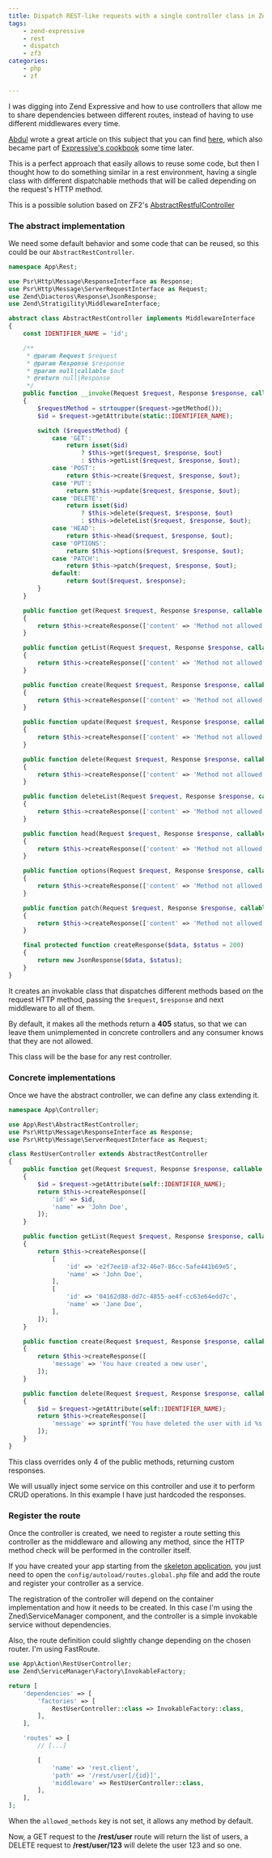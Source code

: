 ```yaml
---
title: Dispatch REST-like requests with a single controller class in Zend Expressive
tags:
    - zend-expressive
    - rest
    - dispatch
    - zf3
categories:
    - php
    - zf

---
```


I was digging into Zend Expressive and how to use controllers that allow me to share dependencies between different routes, instead of having to use different middlewares every time.

[Abdul](https://samsonasik.wordpress.com/) wrote a great article on this subject that you can find [here](https://samsonasik.wordpress.com/2016/01/03/using-routed-middleware-class-as-controller-with-multi-actions-in-expressive/), which also became part of [Expressive's cookbook](https://zendframework.github.io/zend-expressive/cookbook/using-routed-middleware-class-as-controller/) some time later.

This is a perfect approach that easily allows to reuse some code, but then I thought how to do something similar in a rest environment, having a single class with different dispatchable methods that will be called depending on the request's HTTP method.

This is a possible solution based on ZF2's [AbstractRestfulController](https://github.com/zendframework/zend-mvc/blob/master/src/Controller/AbstractRestfulController.php)

### The abstract implementation

We need some default behavior and some code that can be reused, so this could be our `AbstractRestController`.

```php
namespace App\Rest;

use Psr\Http\Message\ResponseInterface as Response;
use Psr\Http\Message\ServerRequestInterface as Request;
use Zend\Diactoros\Response\JsonResponse;
use Zend\Stratigility\MiddlewareInterface;

abstract class AbstractRestController implements MiddlewareInterface
{
    const IDENTIFIER_NAME = 'id';

    /**
     * @param Request $request
     * @param Response $response
     * @param null|callable $out
     * @return null|Response
     */
    public function __invoke(Request $request, Response $response, callable $out = null)
    {
        $requestMethod = strtoupper($request->getMethod());
        $id = $request->getAttribute(static::IDENTIFIER_NAME);

        switch ($requestMethod) {
            case 'GET':
                return isset($id)
                    ? $this->get($request, $response, $out)
                    : $this->getList($request, $response, $out);
            case 'POST':
                return $this->create($request, $response, $out);
            case 'PUT':
                return $this->update($request, $response, $out);
            case 'DELETE':
                return isset($id)
                    ? $this->delete($request, $response, $out)
                    : $this->deleteList($request, $response, $out);
            case 'HEAD':
                return $this->head($request, $response, $out);
            case 'OPTIONS':
                return $this->options($request, $response, $out);
            case 'PATCH':
                return $this->patch($request, $response, $out);
            default:
                return $out($request, $response);
        }
    }

    public function get(Request $request, Response $response, callable $out = null)
    {
        return $this->createResponse(['content' => 'Method not allowed'], 405);
    }

    public function getList(Request $request, Response $response, callable $out = null)
    {
        return $this->createResponse(['content' => 'Method not allowed'], 405);
    }

    public function create(Request $request, Response $response, callable $out = null)
    {
        return $this->createResponse(['content' => 'Method not allowed'], 405);
    }

    public function update(Request $request, Response $response, callable $out = null)
    {
        return $this->createResponse(['content' => 'Method not allowed'], 405);
    }

    public function delete(Request $request, Response $response, callable $out = null)
    {
        return $this->createResponse(['content' => 'Method not allowed'], 405);
    }

    public function deleteList(Request $request, Response $response, callable $out = null)
    {
        return $this->createResponse(['content' => 'Method not allowed'], 405);
    }

    public function head(Request $request, Response $response, callable $out = null)
    {
        return $this->createResponse(['content' => 'Method not allowed'], 405);
    }

    public function options(Request $request, Response $response, callable $out = null)
    {
        return $this->createResponse(['content' => 'Method not allowed'], 405);
    }

    public function patch(Request $request, Response $response, callable $out = null)
    {
        return $this->createResponse(['content' => 'Method not allowed'], 405);
    }

    final protected function createResponse($data, $status = 200)
    {
        return new JsonResponse($data, $status);
    }
}
```

It creates an invokable class that dispatches different methods based on the request HTTP method, passing the `$request`, `$response` and next middleware to all of them.

By default, it makes all the methods return a **405** status, so that we can leave them unimplemented in concrete controllers and any consumer knows that they are not allowed.

This class will be the base for any rest controller.

### Concrete implementations

Once we have the abstract controller, we can define any class extending it.

```php
namespace App\Controller;

use App\Rest\AbstractRestController;
use Psr\Http\Message\ResponseInterface as Response;
use Psr\Http\Message\ServerRequestInterface as Request;

class RestUserController extends AbstractRestController
{
    public function get(Request $request, Response $response, callable $out = null)
    {
        $id = $request->getAttribute(self::IDENTIFIER_NAME);
        return $this->createResponse([
            'id' => $id,
            'name' => 'John Doe',
        ]);
    }

    public function getList(Request $request, Response $response, callable $out = null)
    {
        return $this->createResponse([
            [
                'id' => 'e2f7ee10-af32-46e7-86cc-5afe441b69e5',
                'name' => 'John Doe',
            ],
            [
                'id' => '04162d88-dd7c-4855-ae4f-cc63e64edd7c',
                'name' => 'Jane Doe',
            ],
        ]);
    }

    public function create(Request $request, Response $response, callable $out = null)
    {
        return $this->createResponse([
            'message' => 'You have created a new user',
        ]);
    }

    public function delete(Request $request, Response $response, callable $out = null)
    {
        $id = $request->getAttribute(self::IDENTIFIER_NAME);
        return $this->createResponse([
            'message' => sprintf('You have deleted the user with id %s', $id),
        ]);
    }
}
```

This class overrides only 4 of the public methods, returning custom responses.

We will usually inject some service on this controller and use it to perform CRUD operations. In this example I have just hardcoded the responses. 

### Register the route

Once the controller is created, we need to register a route setting this controller as the middleware and allowing any method, since the HTTP method check will be performed in the controller itself.

If you have created your app starting from the [skeleton application](https://github.com/zendframework/zend-expressive-skeleton), you just need to open the `config/autoload/routes.global.php` file and add the route and register your controller as a service.

The registration of the controller will depend on the container implementation and how it needs to be created. In this case I'm using the Zned\ServiceManager component, and the controller is a simple invokable service without dependencies.

Also, the route definition could slightly change depending on the chosen router. I'm using FastRoute.

```php
use App\Action\RestUserController;
use Zend\ServiceManager\Factory\InvokableFactory;

return [
    'dependencies' => [
        'factories' => [
            RestUserController::class => InvokableFactory::class,
        ],
    ],

    'routes' => [
        // [...]

        [
            'name' => 'rest.client',
            'path' => '/rest/user[/{id}]',
            'middleware' => RestUserController::class,
        ],
    ],
];
```

When the `allowed_methods` key is not set, it allows any method by default.

Now, a GET request to the **/rest/user** route will return the list of users, a DELETE request to **/rest/user/123** will delete the user 123 and so one.
